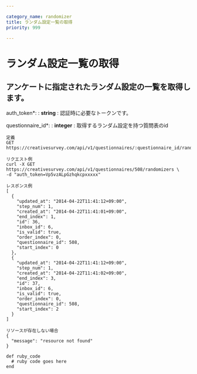 ```yaml
---

category_name: randomizer
title: ランダム設定一覧の取得
priority: 999

---
```


# ランダム設定一覧の取得

## アンケートに指定されたランダム設定の一覧を取得します。

auth_token*:
: __string__
: 認証時に必要なトークンです。

questionnaire_id*:
: __integer__
: 取得するランダム設定を持つ質問表のid

~~~
定義
GET https://creativesurvey.com/api/v1/questionnaires/:questionnaire_id/randomizers

リクエスト例
curl -X GET https://creativesurvey.com/api/v1/questionnaires/508/randomizers \
-d "auth_token=Vp5vzALpGzhqkcpxxxxx"

レスポンス例
[
  {
    "updated_at": "2014-04-22T11:41:12+09:00",
    "step_num": 1,
    "created_at": "2014-04-22T11:41:01+09:00",
    "end_index": 1,
    "id": 36,
    "inbox_id": 6,
    "is_valid": true,
    "order_index": 0,
    "questionnaire_id": 508,
    "start_index": 0
  },
  {
    "updated_at": "2014-04-22T11:41:12+09:00",
    "step_num": 1,
    "created_at": "2014-04-22T11:41:02+09:00",
    "end_index": 3,
    "id": 37,
    "inbox_id": 6,
    "is_valid": true,
    "order_index": 0,
    "questionnaire_id": 508,
    "start_index": 2
  }
]

リソースが存在しない場合
{
  "message": "resource not found"
}
~~~

~~~
def ruby_code
  # ruby code goes here
end
~~~


